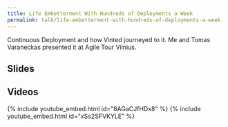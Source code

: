 ```yaml
---
title: Life Embetterment With Hundreds of Deployments a Week
permalink: talk/life-embetterment-with-hundreds-of-deployments-a-week
---
```


Continuous Deployment and how Vinted journeyed to it. Me and Tomas Varaneckas presented it at Agile Tour Vilnius.

## Slides

<script async class="speakerdeck-embed" data-id="b04cc7a019150131364d326581e2e406" data-ratio="1.33333333333333" src="//speakerdeck.com/assets/embed.js"></script>

## Videos

{% include youtube_embed.html id="8AGaCJfHDx8" %}
{% include youtube_embed.html id="xSs2SFVKYLE" %}
